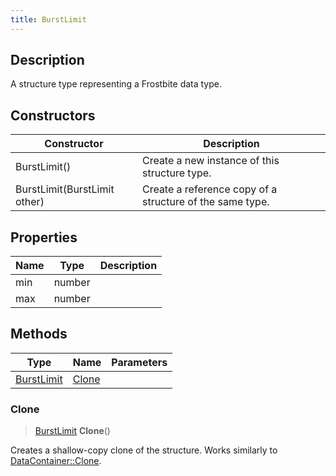 ```yaml
---
title: BurstLimit
---
```

## Description

A structure type representing a Frostbite data type.

## Constructors

| Constructor                  | Description                                              |
| ---------------------------- | -------------------------------------------------------- |
| BurstLimit()                 | Create a new instance of this structure type.            |
| BurstLimit(BurstLimit other) | Create a reference copy of a structure of the same type. |

## Properties

| Name | Type   | Description |
| ---- | ------ | ----------- |
| min  | number |             |
| max  | number |             |

## Methods

| Type                     | Name            | Parameters |
| ------------------------ | --------------- | ---------- |
| [BurstLimit](BurstLimit) | [Clone](#clone) |            |

### Clone

> [BurstLimit](BurstLimit) **Clone**()

Creates a shallow-copy clone of the structure. Works similarly to [DataContainer::Clone](/vext/ref/shared/class/datacontainer#clone).
